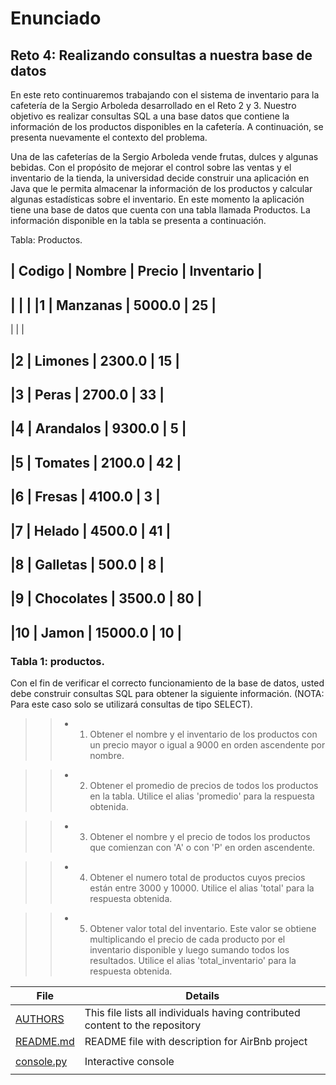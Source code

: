 # Enunciado
## Reto 4: Realizando consultas a nuestra base de datos

En este reto continuaremos trabajando con el sistema de inventario para la cafetería de la Sergio Arboleda desarrollado en el Reto 2 y 3. Nuestro objetivo es realizar consultas SQL a una base datos que contiene la información de los productos disponibles en la cafetería. A continuación, se presenta nuevamente el contexto del problema.

Una de las cafeterías de la Sergio Arboleda vende frutas, dulces y algunas bebidas. Con el propósito de mejorar el control sobre las ventas y el inventario de la tienda, la universidad decide construir una aplicación en Java que le permita almacenar la información de los productos y calcular algunas estadísticas sobre el inventario. En este momento la aplicación tiene una base de datos que cuenta con una tabla llamada Productos. La información disponible en la tabla se presenta a continuación.


Tabla: Productos.

| Codigo | Nombre     | Precio  | Inventario |
---------------------------------------------
| [](./c) |   |
|1       | Manzanas   | 5000.0  | 25         |
----------------------------------------------
| [](./)  |            |

|2       | Limones    | 2300.0  | 15         |
----------------------------------------------
|3       | Peras      | 2700.0  | 33         |
----------------------------------------------
|4       | Arandalos  | 9300.0  | 5          |
----------------------------------------------
|5       | Tomates    | 2100.0  | 42         |
----------------------------------------------
|6       | Fresas     | 4100.0  | 3          |
----------------------------------------------
|7       | Helado     | 4500.0  | 41         |
----------------------------------------------
|8       | Galletas   | 500.0   | 8          |
----------------------------------------------
|9       | Chocolates | 3500.0  | 80         |
----------------------------------------------
|10      | Jamon      | 15000.0 | 10         |
----------------------------------------------

### Tabla 1: productos.


Con el fin de verificar el correcto funcionamiento de la base de datos, usted debe construir consultas SQL para obtener la siguiente información. (NOTA: Para este caso solo se utilizará consultas de tipo SELECT).

>> * 1. Obtener el nombre y el inventario de los productos con un precio mayor o igual a 9000 en orden ascendente por nombre.

>> * 2. Obtener el promedio de precios de todos los productos en la tabla. Utilice el alias 'promedio' para la respuesta obtenida.

>> * 3. Obtener el nombre y el precio de todos los productos que comienzan con 'A' o con 'P' en orden ascendente.

>> * 4. Obtener el numero total de productos cuyos precios están entre 3000 y 10000. Utilice el alias 'total' para la respuesta obtenida.

>> * 5. Obtener valor total del inventario. Este valor se obtiene multiplicando el precio de cada producto por el inventario disponible y luego sumando todos los resultados. Utilice el alias 'total_inventario' para la respuesta obtenida.

| File                 | Details                                    |
|--------------------- | ------------------------------------------ |
| [AUTHORS](https://github.com/Juansepo13/AirBnB_clone/blob/master/AUTHORS) | This file lists all individuals having contributed content to the repository |
| [README.md](https://github.com/Juansepo13/AirBnB_clone/blob/master/README.md) | README file with description for AirBnb project |
| [](./c) |            |
| [console.py](https://github.com/Juansepo13/AirBnB_clone/blob/master/console.py)  | Interactive console|
| [](./)  |            |

